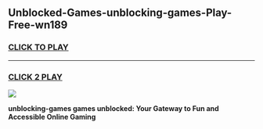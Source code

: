 
## Unblocked-Games-unblocking-games-Play-Free-wn189
<h3>
<a href="https://premium76.site?title=unblocking-games&ref=12A">CLICK TO PLAY</a></h3>
<hr>

<h3>
<a href="https://premium76.site?title=unblocking-games&ref=12A">CLICK 2 PLAY</a>
  
</h3>

<a href="https://premium76.site?title=unblocking-games&ref=12A"><img src="https://clearcache.store/games.png"></a>


**unblocking-games games unblocked: Your Gateway to Fun and Accessible Online Gaming**
